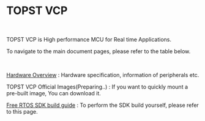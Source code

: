 # TOPST VCP
<br/>

TOPST VCP is High performance MCU for Real time Applications.
<br/>


To navigate to the main document pages, please refer to the table below.
<br/>

<br/>

[Hardware Overview](https://topst.ai/tech/docs?TOPST-AI&Hardware&Overview&1.%20Specification) : Hardware specification, information of peripherals etc.

TOPST VCP Official Images(Preparing..) : If you want to quickly mount a pre-built image, You can download it.

[Free RTOS SDK build guide](https://topst.ai/tech/docs?TOPST-AI&Software&SDK&1.%20Enviroment%20Setting) : To perform the SDK build yourself, please refer to this page.

